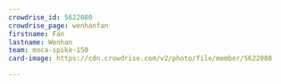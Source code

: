 ```yaml
---
crowdrise_id: 5622080
crowdrise_page: wenhanfan
firstname: Fan 
lastname: Wenhan
team: moca-spike-150
card-image: https://cdn.crowdrise.com/v2/photo/file/member/5622080

---
```

